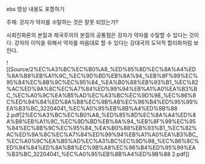 ebs 영상 내용도 포함하기
  
주제: 강자가 약자를 수탈하는 것은 잘못 되었는가?
  
사회진화론의 본질과 제국주의의 본질의 공통점은 강자가 약자를 수탈할 수 있다는 것이다. 강자의 이익을 위해서 약자를 마음대로 할 수 있다는 강대국의 도덕적 합리화처럼 보인다.
  
![[Source/2%EC%A3%BC%EC%B0%A8_%ED%85%8D%EC%8A%A4%ED%8A%B8%EB%A1%9C_%EC%9D%BD%EB%8A%94_%EB%8F%99%EC%95%84%EC%8B%9C%EC%95%84_%EA%B0%88%EB%93%B1_%EC%82%AC%ED%9A%8C%EC%A7%84%ED%99%94%EB%A1%A0%EA%B3%BC_%EC%A0%9C%EA%B5%AD%EC%A3%BC%EC%9D%98_%EC%86%8C%ED%94%84%ED%8A%B8%EC%9B%A8%EC%96%B4%ED%95%99%EA%B3%BC_32204041_%EC%A0%95%EB%8B%A4%ED%9B%88 2.pdf|2%EC%A3%BC%EC%B0%A8_%ED%85%8D%EC%8A%A4%ED%8A%B8%EB%A1%9C_%EC%9D%BD%EB%8A%94_%EB%8F%99%EC%95%84%EC%8B%9C%EC%95%84_%EA%B0%88%EB%93%B1_%EC%82%AC%ED%9A%8C%EC%A7%84%ED%99%94%EB%A1%A0%EA%B3%BC_%EC%A0%9C%EA%B5%AD%EC%A3%BC%EC%9D%98_%EC%86%8C%ED%94%84%ED%8A%B8%EC%9B%A8%EC%96%B4%ED%95%99%EA%B3%BC_32204041_%EC%A0%95%EB%8B%A4%ED%9B%88 2.pdf]]